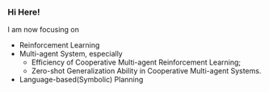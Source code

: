 ### Hi Here!

I am now focusing on 
+ Reinforcement Learning
+ Multi-agent System, especially 
  + Efficiency of Cooperative Multi-agent Reinforcement Learning;
  + Zero-shot Generalization Ability in Cooperative Multi-agent Systems.  
+ Language-based(Symbolic) Planning
